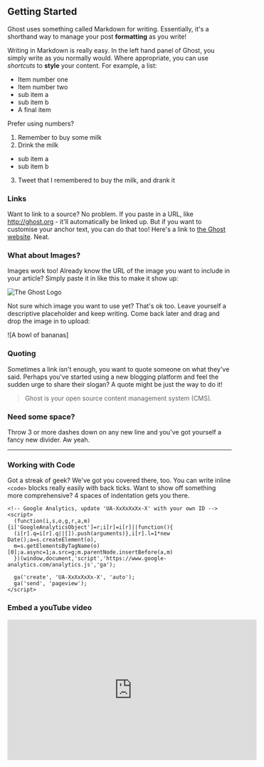 ## Getting Started

Ghost uses something called Markdown for writing. Essentially, it's a shorthand way to manage your post **formatting** as you write!

Writing in Markdown is really easy. In the left hand panel of Ghost, you simply write as you normally would. Where appropriate, you can use *shortcuts* to **style** your content. For example, a list:

- Item number one
- Item number two
 - sub item a
 - sub item b
- A final item

Prefer using numbers?

1. Remember to buy some milk
2. Drink the milk
 - sub item a
 - sub item b
3. Tweet that I remembered to buy the milk, and drank it

### Links

Want to link to a source? No problem. If you paste in a URL, like http://ghost.org - it'll automatically be linked up. But if you want to customise your anchor text, you can do that too! Here's a link to [the Ghost website](http://ghost.org). Neat.

### What about Images?

Images work too! Already know the URL of the image you want to include in your article? Simply paste it in like this to make it show up:

![The Ghost Logo](https://ghost.org/images/ghost.png)

Not sure which image you want to use yet? That's ok too. Leave yourself a descriptive placeholder and keep writing. Come back later and drag and drop the image in to upload:

![A bowl of bananas]

### Quoting

Sometimes a link isn't enough, you want to quote someone on what they've said. Perhaps you've started using a new blogging platform and feel the sudden urge to share their slogan? A quote might be just the way to do it!

> Ghost is your open source content management system (CMS).

### Need some space? 

Throw 3 or more dashes down on any new line and you've got yourself a fancy new divider. Aw yeah.

---

### Working with Code

Got a streak of geek? We've got you covered there, too. You can write inline `<code>` blocks really easily with back ticks. Want to show off something more comprehensive? 4 spaces of indentation gets you there.

```
<!-- Google Analytics, update 'UA-XxXxXxXx-X' with your own ID -->
<script>
  (function(i,s,o,g,r,a,m){i['GoogleAnalyticsObject']=r;i[r]=i[r]||function(){
  (i[r].q=i[r].q||[]).push(arguments)},i[r].l=1*new Date();a=s.createElement(o),
  m=s.getElementsByTagName(o)[0];a.async=1;a.src=g;m.parentNode.insertBefore(a,m)
  })(window,document,'script','https://www.google-analytics.com/analytics.js','ga');

  ga('create', 'UA-XxXxXxXx-X', 'auto');
  ga('send', 'pageview');
</script>
```

### Embed a youTube video

<iframe width="560" height="315" src="https://www.youtube.com/embed/NikceQYbaBY" frameborder="0" allowfullscreen></iframe>